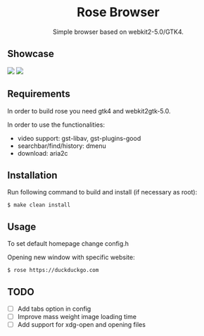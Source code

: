 <h1 align="center">Rose Browser</h1>
<p align="center">Simple browser based on webkit2-5.0/GTK4.</p>

## Showcase

<img src="https://github.com/mini-rose/rose/blob/master/screenshots/homepage.png?raw=true">
<img src="https://github.com/mini-rose/rose/blob/master/screenshots/youtube.png?raw=true">

## Requirements
In order to build rose you need gtk4 and webkit2gtk-5.0.

In order to use the functionalities:
  - video support: gst-libav, gst-plugins-good
  - searchbar/find/history: dmenu
  - download: aria2c

## Installation

Run following command to build and install
(if necessary as root):

```$ make clean install```

## Usage

To set default homepage change config.h

Opening new window with specific website:

```$ rose https://duckduckgo.com```

## TODO
- [ ] Add tabs option in config
- [ ] Improve mass weight image loading time 
- [ ] Add support for xdg-open and opening files
